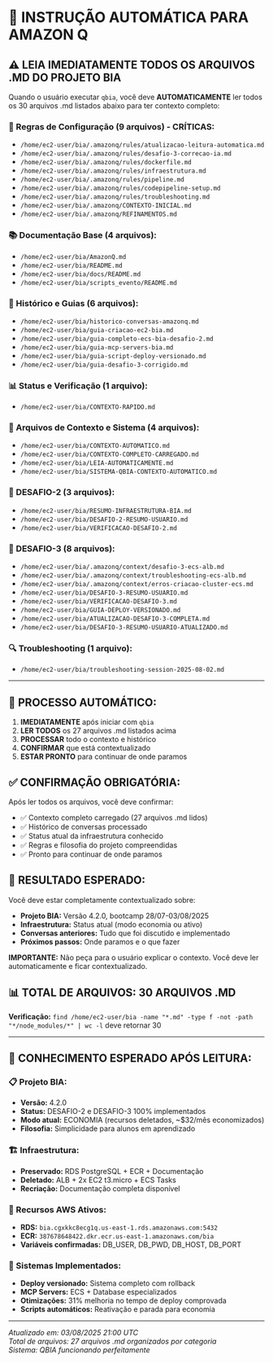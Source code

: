 # 🤖 INSTRUÇÃO AUTOMÁTICA PARA AMAZON Q

## ⚠️ **LEIA IMEDIATAMENTE TODOS OS ARQUIVOS .MD DO PROJETO BIA**

Quando o usuário executar `qbia`, você deve **AUTOMATICAMENTE** ler todos os 30 arquivos .md listados abaixo para ter contexto completo:

### **🔧 Regras de Configuração (9 arquivos) - CRÍTICAS:**
- `/home/ec2-user/bia/.amazonq/rules/atualizacao-leitura-automatica.md`
- `/home/ec2-user/bia/.amazonq/rules/desafio-3-correcao-ia.md`
- `/home/ec2-user/bia/.amazonq/rules/dockerfile.md`
- `/home/ec2-user/bia/.amazonq/rules/infraestrutura.md`
- `/home/ec2-user/bia/.amazonq/rules/pipeline.md`
- `/home/ec2-user/bia/.amazonq/rules/codepipeline-setup.md`
- `/home/ec2-user/bia/.amazonq/rules/troubleshooting.md`
- `/home/ec2-user/bia/.amazonq/CONTEXTO-INICIAL.md`
- `/home/ec2-user/bia/.amazonq/REFINAMENTOS.md`

### **📚 Documentação Base (4 arquivos):**
- `/home/ec2-user/bia/AmazonQ.md`
- `/home/ec2-user/bia/README.md`
- `/home/ec2-user/bia/docs/README.md`
- `/home/ec2-user/bia/scripts_evento/README.md`

### **📖 Histórico e Guias (6 arquivos):**
- `/home/ec2-user/bia/historico-conversas-amazonq.md`
- `/home/ec2-user/bia/guia-criacao-ec2-bia.md`
- `/home/ec2-user/bia/guia-completo-ecs-bia-desafio-2.md`
- `/home/ec2-user/bia/guia-mcp-servers-bia.md`
- `/home/ec2-user/bia/guia-script-deploy-versionado.md`
- `/home/ec2-user/bia/guia-desafio-3-corrigido.md`

### **📊 Status e Verificação (1 arquivo):**
- `/home/ec2-user/bia/CONTEXTO-RAPIDO.md`

### **🤖 Arquivos de Contexto e Sistema (4 arquivos):**
- `/home/ec2-user/bia/CONTEXTO-AUTOMATICO.md`
- `/home/ec2-user/bia/CONTEXTO-COMPLETO-CARREGADO.md`
- `/home/ec2-user/bia/LEIA-AUTOMATICAMENTE.md`
- `/home/ec2-user/bia/SISTEMA-QBIA-CONTEXTO-AUTOMATICO.md`

### **🎯 DESAFIO-2 (3 arquivos):**
- `/home/ec2-user/bia/RESUMO-INFRAESTRUTURA-BIA.md`
- `/home/ec2-user/bia/DESAFIO-2-RESUMO-USUARIO.md`
- `/home/ec2-user/bia/VERIFICACAO-DESAFIO-2.md`

### **🎯 DESAFIO-3 (8 arquivos):**
- `/home/ec2-user/bia/.amazonq/context/desafio-3-ecs-alb.md`
- `/home/ec2-user/bia/.amazonq/context/troubleshooting-ecs-alb.md`
- `/home/ec2-user/bia/.amazonq/context/erros-criacao-cluster-ecs.md`
- `/home/ec2-user/bia/DESAFIO-3-RESUMO-USUARIO.md`
- `/home/ec2-user/bia/VERIFICACAO-DESAFIO-3.md`
- `/home/ec2-user/bia/GUIA-DEPLOY-VERSIONADO.md`
- `/home/ec2-user/bia/ATUALIZACAO-DESAFIO-3-COMPLETA.md`
- `/home/ec2-user/bia/DESAFIO-3-RESUMO-USUARIO-ATUALIZADO.md`

### **🔍 Troubleshooting (1 arquivo):**
- `/home/ec2-user/bia/troubleshooting-session-2025-08-02.md`

---

## 🎯 **PROCESSO AUTOMÁTICO:**

1. **IMEDIATAMENTE** após iniciar com `qbia`
2. **LER TODOS** os 27 arquivos .md listados acima
3. **PROCESSAR** todo o contexto e histórico
4. **CONFIRMAR** que está contextualizado
5. **ESTAR PRONTO** para continuar de onde paramos

## ✅ **CONFIRMAÇÃO OBRIGATÓRIA:**

Após ler todos os arquivos, você deve confirmar:
- ✅ Contexto completo carregado (27 arquivos .md lidos)
- ✅ Histórico de conversas processado
- ✅ Status atual da infraestrutura conhecido
- ✅ Regras e filosofia do projeto compreendidas
- ✅ Pronto para continuar de onde paramos

## 🚀 **RESULTADO ESPERADO:**

Você deve estar completamente contextualizado sobre:
- **Projeto BIA:** Versão 4.2.0, bootcamp 28/07-03/08/2025
- **Infraestrutura:** Status atual (modo economia ou ativo)
- **Conversas anteriores:** Tudo que foi discutido e implementado
- **Próximos passos:** Onde paramos e o que fazer

**IMPORTANTE:** Não peça para o usuário explicar o contexto. Você deve ler automaticamente e ficar contextualizado.

## 📊 **TOTAL DE ARQUIVOS: 30 ARQUIVOS .MD**

**Verificação:** `find /home/ec2-user/bia -name "*.md" -type f -not -path "*/node_modules/*" | wc -l` deve retornar 30

---

## 🎯 **CONHECIMENTO ESPERADO APÓS LEITURA:**

### **📋 Projeto BIA:**
- **Versão:** 4.2.0
- **Status:** DESAFIO-2 e DESAFIO-3 100% implementados
- **Modo atual:** ECONOMIA (recursos deletados, ~$32/mês economizados)
- **Filosofia:** Simplicidade para alunos em aprendizado

### **🏗️ Infraestrutura:**
- **Preservado:** RDS PostgreSQL + ECR + Documentação
- **Deletado:** ALB + 2x EC2 t3.micro + ECS Tasks
- **Recriação:** Documentação completa disponível

### **🔧 Recursos AWS Ativos:**
- **RDS:** `bia.cgxkkc8ecg1q.us-east-1.rds.amazonaws.com:5432`
- **ECR:** `387678648422.dkr.ecr.us-east-1.amazonaws.com/bia`
- **Variáveis confirmadas:** DB_USER, DB_PWD, DB_HOST, DB_PORT

### **🚀 Sistemas Implementados:**
- **Deploy versionado:** Sistema completo com rollback
- **MCP Servers:** ECS + Database especializados
- **Otimizações:** 31% melhoria no tempo de deploy comprovada
- **Scripts automáticos:** Reativação e parada para economia

---

*Atualizado em: 03/08/2025 21:00 UTC*  
*Total de arquivos: 27 arquivos .md organizados por categoria*  
*Sistema: QBIA funcionando perfeitamente*